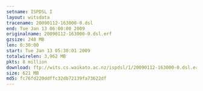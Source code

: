 ```yaml
---
setname: ISPDSL I
layout: witsdata
tracename: 20090112-163000-0.dsl
end: Tue Jan 13 06:00:00 2009
originalname: 20090112-163000-0.dsl.erf
gzsize: 248 MB
len: 0:30:00
start: Tue Jan 13 05:30:01 2009
totalwirelen: 3,962 MB
pkts: 8 million
download: ftp://wits.cs.waikato.ac.nz/ispdsl/1/20090112-163000-0.dsl.erf.gz
size: 621 MB
md5: fc76fd220ddffc32db72139fa73622df
---
```


